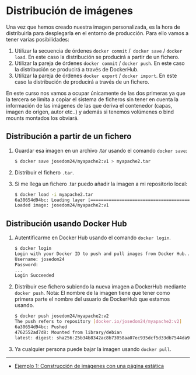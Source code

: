 # Distribución de imágenes

Una vez que hemos creado nuestra imagen personalizada, es la hora de distribuirla para desplegarla en el entorno de producción. Para ello vamos a tener varias posibilidades:


1. Utilizar la secuencia de órdenes `docker commit` /` docker save` / `docker load`. En este caso la distribución se producirá a partir de un fichero.
2. Utilizar la pareja de órdenes `docker commit` / `docker push`. En este caso la distribución se producirá a través de DockerHub.
3. Utilizar la pareja de órdenes `docker export` / `docker import`. En este caso la distribución de producirá a través de un fichero.

En este curso nos vamos a ocupar  únicamente de las dos primeras ya que la tercera se limita a copiar el sistema de ficheros sin tener en cuenta la información de las imágenes de las que deriva el contenedor (capas, imagen de origen, autor etc..) y además si tenemos volúmenes o bind mounts montados los obviará.

## Distribución a partir de un fichero

1. Guardar esa imagen en un archivo .tar usando el comando `docker save`:

    ```bash    
    $ docker save josedom24/myapache2:v1 > myapache2.tar
    ```

2. Distribuir el fichero `.tar`.

3. Si me llega un fichero .tar puedo añadir la imagen a mi repositorio local:

    ```bash
    $ docker load -i myapache2.tar          
    6a30654d94bc: Loading layer [=============================================>]  132.4MB/132.4MB
    Loaded image: josedom24/myapache2:v1
    ```

## Distribución usando Docker Hub

1. Autentificarme en Docker Hub usando el comando `docker login`.

    ```bash
    $ docker login 
    Login with your Docker ID to push and pull images from Docker Hub...
    Username: josedom24
    Password: 
    ...
    Login Succeeded
    ```

2. Distribuir ese fichero subiendo la nueva imagen a DockerHub mediante `docker push`. Nota: El nombre de la imagen tiene que tener como primera parte el nombre del usuario de DockerHub que estamos usando.

    ```bash
    $ docker push josedom24/myapache2:v2
    The push refers to repository [docker.io/josedom24/myapache2:v2]
    6a30654d94bc: Pushed 
    4762552ad7d8: Mounted from library/debian 
    latest: digest: sha256:25b34b8342ac8b73058aa07ec935dcf5d33db7544da9a216050e1d2077a size: 741
    ```

3. Ya cualquier persona puede bajar la imagen usando `docker pull`.

---

* [Ejemplo 1: Construcción de imágenes con una página estática](ejemplo1.md)
